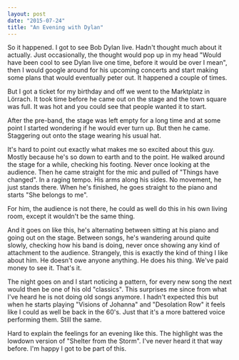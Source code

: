 ```yaml
---
layout: post
date: "2015-07-24"
title: "An Evening with Dylan"
---
```


So it happened. I got to see Bob Dylan live. Hadn't thought much about it actually. Just occasionally, the thought would pop up in my head "Would have been cool to see Dylan live one time, before it would be over I mean", then I would google around for his upcoming concerts and start making some plans that would eventually peter out. It happened a couple of times.

But I got a ticket for my birthday and off we went to the Marktplatz in Lörrach. It took time before he came out on the stage and the town square was full. It was hot and you could see that people wanted it to start.

After the pre-band, the stage was left empty for a long time and at some point I started wondering if he would ever turn up. But then he came. Staggering out onto the stage wearing his usual hat.

It's hard to point out exactly what makes me so excited about this guy. Mostly because he's so down to earth and to the point. He walked around the stage for a while, checking his footing. Never once looking at the audience. Then he came straight for the mic and pulled of "Things have changed". In a raging tempo. His arms along his sides. No movement, he just stands there. When he's finished, he goes straight to the piano and starts "She belongs to me".

For him, the audience is not there, he could as well do this in his own living room, except it wouldn't be the same thing.

And it goes on like this, he's alternating between sitting at his piano and going out on the stage. Between songs, he's wandering around quite slowly, checking how his band is doing, never once showing any kind of attachment to the audience. Strangely, this is exactly the kind of thing I like about him. He doesn't owe anyone anything. He does his thing. We've paid money to see it. That's it.

The night goes on and I start noticing a pattern, for every new song the next would then be one of his old "classics". This surprises me since from what I've heard he is not doing old songs anymore. I hadn't expected this but when he starts playing "Visions of Johanna" and "Desolation Row" it feels like I could as well be back in the 60's. Just that it's a more battered voice performing them. Still the same.

Hard to explain the feelings for an evening like this. The highlight was the lowdown version of "Shelter from the Storm". I've never heard it that way before. I'm happy I got to be part of this.
